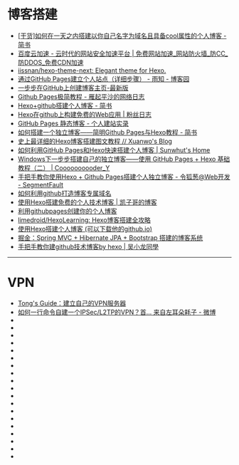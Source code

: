 # 博客搭建
+ [[干货]如何在一天之内搭建以你自己名字为域名且具备cool属性的个人博客 - 简书](http://www.jianshu.com/p/99665608d295)
+ [百度云加速 - 云时代的网站安全加速平台 | 免费网站加速_网站防火墙_防CC_防DDOS_免费CDN加速](http://su.baidu.com/?from=cfreg)
+ [iissnan/hexo-theme-next: Elegant theme for Hexo.](https://github.com/iissnan/hexo-theme-next)
+ [通过GitHub Pages建立个人站点（详细步骤） - 雨知 - 博客园](http://www.cnblogs.com/purediy/archive/2013/03/07/2948892.html)
+ [一步步在GitHub上创建博客主页-最新版](http://www.pchou.info/web-build/2014/07/04/build-github-blog-page-08.html)
+ [Github Pages极简教程 - 雁起平沙的网络日志](http://yanping.me/cn/blog/2012/03/18/github-pages-step-by-step/)
+ [Hexo+github搭建个人博客 - 简书](http://www.jianshu.com/p/401a0f58d264    )
+ [Hexo在github上构建免费的Web应用 | 粉丝日志](http://blog.fens.me/hexo-blog-github/)
+ [GitHub Pages 静态博客 - 个人建站实录](http://quantumman.me/blog/setting-up-a-domain-with-gitHub-pages.html)
+ [如何搭建一个独立博客——简明Github Pages与Hexo教程 - 简书](http://www.jianshu.com/p/05289a4bc8b2)
+ [史上最详细的Hexo博客搭建图文教程 // Xuanwo's Blog](https://xuanwo.org/2015/03/26/hexo-intor/)
+ [如何利用GitHub Pages和Hexo快速搭建个人博客 | Sunwhut's Home](http://sunwhut.com/2015/10/30/buildBlog/?hmsr=toutiao.io&utm_medium=toutiao.io&utm_source=toutiao.io)
+ [Windows下一步步搭建自己的独立博客——使用 GitHub Pages + Hexo 基础教程（二） | Coooooooooder_Y](http://yangruihan.com/2015/03/22/Windows%E4%B8%8B%E4%B8%80%E6%AD%A5%E6%AD%A5%E6%90%AD%E5%BB%BA%E8%87%AA%E5%B7%B1%E7%9A%84%E7%8B%AC%E7%AB%8B%E5%8D%9A%E5%AE%A2%E2%80%94%E2%80%94%E4%BD%BF%E7%94%A8%20GitHub%20Pages%20+%20Hexo%20%E5%9F%BA%E7%A1%80%E6%95%99%E7%A8%8B%EF%BC%88%E4%BA%8C%EF%BC%89/)
+ [手把手教你使用Hexo + Github Pages搭建个人独立博客 - 令狐葱@Web开发 - SegmentFault    ](https://segmentfault.com/a/1190000004947261)
+ [如何利用github打造博客专属域名](如何利用github打造博客专属域名   )
+ [使用Hexo搭建免费的个人技术博客 | 凯子哥的博客](http://kaizige.vip/2016/06/10/how-to-build-up-yourself-hexo-blog/)
+ [利用githubpages创建你的个人博客](http://mp.weixin.qq.com/s?__biz=MzAxMTI4MTkwNQ==&mid=2650820594&idx=1&sn=3c0afc87da9924a3e7827656f2c10501&scene=0#wechat_redirect)
+ [limedroid/HexoLearning: Hexo博客搭建全攻略](https://github.com/limedroid/HexoLearning)
+ [使用Hexo搭建个人博客 (可以下载他的github.io)](http://dkylin.com/archives/2016/build-personal-blog-by-hexo.html)
+ [掘金：Spring MVC + Hibernate JPA + Bootstrap 搭建的博客系统](https://gold.xitu.io/entry/585caf57570c3500692ea23b/view)
+ [手把手教你建github技术博客by hexo | 吴小龙同學  ](http://wuxiaolong.me/2015/07/31/build-blog-by-hexo/)
--------
# VPN
+ [Tong's Guide：建立自己的VPN服务器](http://www.people.virginia.edu/~tq7bw/vpn/)
+ [如何一行命令自建一个IPSec/L2TP的VPN？首... 来自左耳朵耗子 - 微博](http://weibo.com/1401880315/D9VCB4ZIX?type=comment)
+ []()
+ []()
+ []()
+ []()
+ []()
+ []()
+ []()
+ []()
+ []()
+ []()
+ []()
+ []()
+ []()
+ []()
+ []()
+ []()
+ []()
+ []()
+ []()



